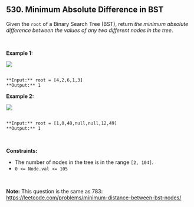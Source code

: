 ## 530. Minimum Absolute Difference in BST


Given the `root` of a Binary Search Tree (BST), return *the minimum absolute difference between the values of any two different nodes in the tree*.


 


**Example 1:**


![](https://assets.leetcode.com/uploads/2021/02/05/bst1.jpg)

```

**Input:** root = [4,2,6,1,3]
**Output:** 1

```

**Example 2:**


![](https://assets.leetcode.com/uploads/2021/02/05/bst2.jpg)

```

**Input:** root = [1,0,48,null,null,12,49]
**Output:** 1

```

 


**Constraints:**


* The number of nodes in the tree is in the range `[2, 104]`.
* `0 <= Node.val <= 105`


 


**Note:** This question is the same as 783: <https://leetcode.com/problems/minimum-distance-between-bst-nodes/>


